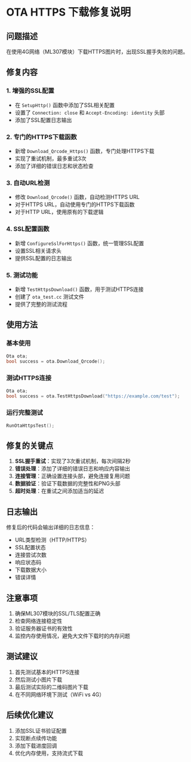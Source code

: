 # OTA HTTPS 下载修复说明

## 问题描述
在使用4G网络（ML307模块）下载HTTPS图片时，出现SSL握手失败的问题。

## 修复内容

### 1. 增强的SSL配置
- 在 `SetupHttp()` 函数中添加了SSL相关配置
- 设置了 `Connection: close` 和 `Accept-Encoding: identity` 头部
- 添加了SSL配置日志输出

### 2. 专门的HTTPS下载函数
- 新增 `Download_Qrcode_Https()` 函数，专门处理HTTPS下载
- 实现了重试机制，最多重试3次
- 添加了详细的错误日志和状态检查

### 3. 自动URL检测
- 修改 `Download_Qrcode()` 函数，自动检测HTTPS URL
- 对于HTTPS URL，自动使用专门的HTTPS下载函数
- 对于HTTP URL，使用原有的下载逻辑

### 4. SSL配置函数
- 新增 `ConfigureSslForHttps()` 函数，统一管理SSL配置
- 设置SSL相关请求头
- 提供SSL配置的日志输出

### 5. 测试功能
- 新增 `TestHttpsDownload()` 函数，用于测试HTTPS连接
- 创建了 `ota_test.cc` 测试文件
- 提供了完整的测试流程

## 使用方法

### 基本使用
```cpp
Ota ota;
bool success = ota.Download_Qrcode();
```

### 测试HTTPS连接
```cpp
Ota ota;
bool success = ota.TestHttpsDownload("https://example.com/test");
```

### 运行完整测试
```cpp
RunOtaHttpsTest();
```

## 修复的关键点

1. **SSL握手重试**：实现了3次重试机制，每次间隔2秒
2. **错误处理**：添加了详细的错误日志和响应内容输出
3. **连接管理**：正确设置连接头部，避免连接复用问题
4. **数据验证**：验证下载数据的完整性和PNG头部
5. **超时处理**：在重试之间添加适当的延迟

## 日志输出
修复后的代码会输出详细的日志信息：
- URL类型检测（HTTP/HTTPS）
- SSL配置状态
- 连接尝试次数
- 响应状态码
- 下载数据大小
- 错误详情

## 注意事项

1. 确保ML307模块的SSL/TLS配置正确
2. 检查网络连接稳定性
3. 验证服务器证书的有效性
4. 监控内存使用情况，避免大文件下载时的内存问题

## 测试建议

1. 首先测试基本的HTTPS连接
2. 然后测试小图片下载
3. 最后测试实际的二维码图片下载
4. 在不同网络环境下测试（WiFi vs 4G）

## 后续优化建议

1. 添加SSL证书验证配置
2. 实现断点续传功能
3. 添加下载进度回调
4. 优化内存使用，支持流式下载
